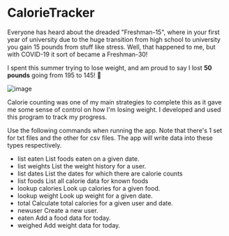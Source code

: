 # CalorieTracker

Everyone has heard about the dreaded "Freshman-15", where in your first year of university due to the huge transition from high school to university you gain 15 pounds from stuff like stress. Well, that happened to me, but with COVID-19 it sort of became a Freshman-30!

I spent this summer trying to lose weight, and am proud to say I lost **50 pounds** going from 195 to 145! 🎊

![image](https://user-images.githubusercontent.com/25757265/194778197-99242c08-d59c-4b82-86a3-466480a1c9d5.png)

Calorie counting was one of my main strategies to complete this as it gave me some sense of control on how I'm losing weight. I developed and used this program to track my progress.

Use the following commands when running the app. Note that there's 1 set for txt files and the other for csv files. The app will write data into these types respectively.
- list eaten <name> <date>     List foods eaten on a given date.
- list weights <name>          List the weight history for a user.
- list dates <name>            List the dates for which there are calorie counts
- list foods                   List all calorie data for known foods
- lookup calories <food>       Look up calories for a given food.
- lookup weight <name> <date>  Look up weight for a given date.
- total <name> <date>          Calculate total calories for a given user and date.
- newuser <name>               Create a new user.
- eaten <name> <food> <weight> Add a food data for today.
- weighed <name> <weight>      Add weight data for today.


